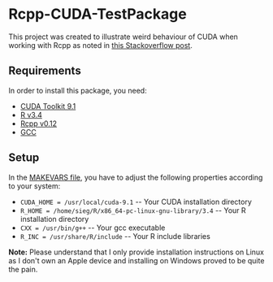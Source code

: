 # Rcpp-CUDA-TestPackage

This project was created to illustrate weird behaviour of CUDA when working with Rcpp as noted in [this Stackoverflow post](https://stackoverflow.com/questions/49856810/calling-cuda-api-functions-from-rcpp-package-crashes-client).

## Requirements

In order to install this package, you need:
* [CUDA Toolkit 9.1](https://developer.nvidia.com/cuda-downloads)
* [R v3.4](https://www.r-project.org/)
* [Rcpp v0.12](https://cran.r-project.org/web/packages/Rcpp/index.html)
* [GCC](https://gcc.gnu.org/)

## Setup

In the [MAKEVARS file](https://github.com/shorschig/Rcpp-CUDA-TestPackage/blob/master/src/Makevars), you have to adjust the following properties according to your system:
- `CUDA_HOME = /usr/local/cuda-9.1` -- Your CUDA installation directory
- `R_HOME = /home/sieg/R/x86_64-pc-linux-gnu-library/3.4` -- Your R installation directory
- `CXX = /usr/bin/g++` -- Your gcc executable
- `R_INC = /usr/share/R/include` -- Your R include libraries

**Note:** Please understand that I only provide installation instructions on Linux as I don't own an Apple device and installing on Windows proved to be quite the pain.
